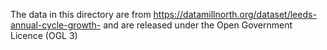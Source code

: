 The data in this directory are from https://datamillnorth.org/dataset/leeds-annual-cycle-growth- and are released under the Open Government Licence (OGL 3)